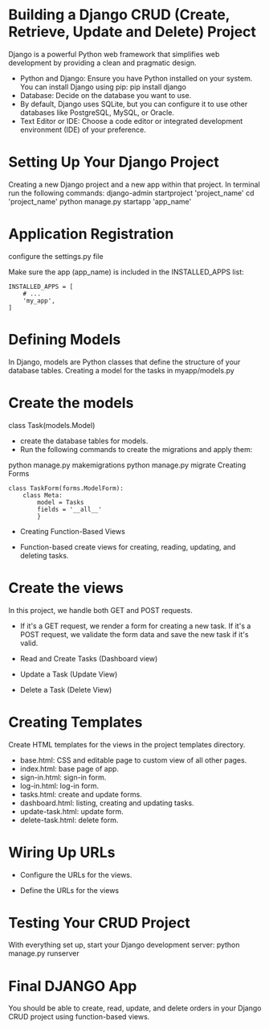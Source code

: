 # Building a Django CRUD (Create, Retrieve, Update and Delete) Project 

Django is a powerful Python web framework that simplifies web development by providing a clean and pragmatic design. 



- Python and Django: Ensure you have Python installed on your system. You can install Django using pip:
pip install django
- Database: Decide on the database you want to use. 
- By default, Django uses SQLite, but you can configure it to use other databases like PostgreSQL, MySQL, or Oracle.
- Text Editor or IDE: Choose a code editor or integrated development environment (IDE) of your preference.

# Setting Up Your Django Project

Creating a new Django project and a new app within that project. In terminal run the following commands:
django-admin startproject 'project_name'
cd 'project_name'
python manage.py startapp 'app_name'

# Application Registration 

configure the settings.py file

Make sure the app (app_name) is included in the INSTALLED_APPS list:

    INSTALLED_APPS = [
        # ...
        'my_app',
    ]
# Defining Models

In Django, models are Python classes that define the structure of your database tables.
Creating a model for the tasks in myapp/models.py

# Create the models
class Task(models.Model)
  
-  create the database tables for models. 
 - Run the following commands to create the migrations and apply them:

python manage.py makemigrations
python manage.py migrate
Creating Forms

    
    class TaskForm(forms.ModelForm):
        class Meta:
            model = Tasks
            fields = '__all__'
            }
        
- Creating Function-Based Views

- Function-based create views for creating, reading, updating, and deleting tasks.


# Create the views

In this project, we handle both GET and POST requests. 
- If it's a GET request, we render a form for creating a new task.
If it's a POST request, we validate the form data and save the new task if it's valid.

- Read and Create Tasks (Dashboard view)


- Update a Task (Update View) 


- Delete a Task (Delete View) 


# Creating Templates

Create HTML templates for the views in the project templates directory. 
- base.html: CSS and editable page to custom view of all other pages.
- index.html: base page of app.
- sign-in.html: sign-in form.
- log-in.html: log-in form.
- tasks.html: create and update forms. 
- dashboard.html: listing, creating and updating tasks.
- update-task.html: update form.
- delete-task.html: delete form.


# Wiring Up URLs

- Configure the URLs for the views.

- Define the URLs for the views

# Testing Your CRUD Project

With everything set up, start your Django development server:
python manage.py runserver

# Final DJANGO App
You should be able to create, read, update, and delete orders in your Django CRUD project using function-based views.
